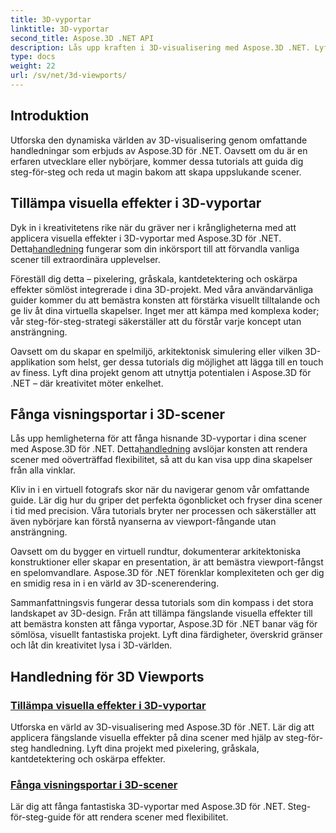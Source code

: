 ```yaml
---
title: 3D-vyportar
linktitle: 3D-vyportar
second_title: Aspose.3D .NET API
description: Lås upp kraften i 3D-visualisering med Aspose.3D .NET. Lyft dina projekt med visuella effekter och lär dig att fånga fantastiska 3D-vyportar utan ansträngning.
type: docs
weight: 22
url: /sv/net/3d-viewports/
---
```


## Introduktion

Utforska den dynamiska världen av 3D-visualisering genom omfattande handledningar som erbjuds av Aspose.3D för .NET. Oavsett om du är en erfaren utvecklare eller nybörjare, kommer dessa tutorials att guida dig steg-för-steg och reda ut magin bakom att skapa uppslukande scener.

## Tillämpa visuella effekter i 3D-vyportar

 Dyk in i kreativitetens rike när du gräver ner i krångligheterna med att applicera visuella effekter i 3D-vyportar med Aspose.3D för .NET. Detta[handledning](./apply-visual-effects/) fungerar som din inkörsport till att förvandla vanliga scener till extraordinära upplevelser.

Föreställ dig detta – pixelering, gråskala, kantdetektering och oskärpa effekter sömlöst integrerade i dina 3D-projekt. Med våra användarvänliga guider kommer du att bemästra konsten att förstärka visuellt tilltalande och ge liv åt dina virtuella skapelser. Inget mer att kämpa med komplexa koder; vår steg-för-steg-strategi säkerställer att du förstår varje koncept utan ansträngning.

Oavsett om du skapar en spelmiljö, arkitektonisk simulering eller vilken 3D-applikation som helst, ger dessa tutorials dig möjlighet att lägga till en touch av finess. Lyft dina projekt genom att utnyttja potentialen i Aspose.3D för .NET – där kreativitet möter enkelhet.

## Fånga visningsportar i 3D-scener

 Lås upp hemligheterna för att fånga hisnande 3D-vyportar i dina scener med Aspose.3D för .NET. Detta[handledning](./capture-viewport/) avslöjar konsten att rendera scener med oöverträffad flexibilitet, så att du kan visa upp dina skapelser från alla vinklar.

Kliv in i en virtuell fotografs skor när du navigerar genom vår omfattande guide. Lär dig hur du griper det perfekta ögonblicket och fryser dina scener i tid med precision. Våra tutorials bryter ner processen och säkerställer att även nybörjare kan förstå nyanserna av viewport-fångande utan ansträngning.

Oavsett om du bygger en virtuell rundtur, dokumenterar arkitektoniska konstruktioner eller skapar en presentation, är att bemästra viewport-fångst en spelomvandlare. Aspose.3D för .NET förenklar komplexiteten och ger dig en smidig resa in i en värld av 3D-scenerendering.

Sammanfattningsvis fungerar dessa tutorials som din kompass i det stora landskapet av 3D-design. Från att tillämpa fängslande visuella effekter till att bemästra konsten att fånga vyportar, Aspose.3D för .NET banar väg för sömlösa, visuellt fantastiska projekt. Lyft dina färdigheter, överskrid gränser och låt din kreativitet lysa i 3D-världen.
## Handledning för 3D Viewports
### [Tillämpa visuella effekter i 3D-vyportar](./apply-visual-effects/)
Utforska en värld av 3D-visualisering med Aspose.3D för .NET. Lär dig att applicera fängslande visuella effekter på dina scener med hjälp av steg-för-steg handledning. Lyft dina projekt med pixelering, gråskala, kantdetektering och oskärpa effekter.
### [Fånga visningsportar i 3D-scener](./capture-viewport/)
Lär dig att fånga fantastiska 3D-vyportar med Aspose.3D för .NET. Steg-för-steg-guide för att rendera scener med flexibilitet.